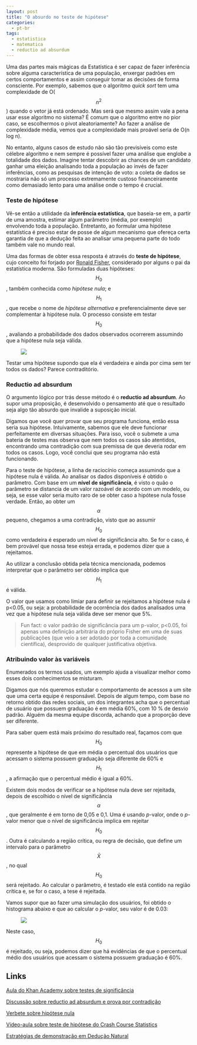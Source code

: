 ```yaml
---
layout: post
title: "O absurdo no teste de hipótese"
categories:
  - pt-br
tags:
  - estatistica
  - matematica
  - reductio ad absurdum
---
```


Uma das partes mais mágicas da Estatística é ser capaz de fazer inferência sobre alguma característica de uma população, enxergar padrões em certos comportamentos e assim conseguir tomar as decisões de forma consciente. Por exemplo, sabemos que o algoritmo *quick sort* tem uma complexidade de O($$n^2$$) quando o vetor já está ordenado. Mas será que mesmo assim vale a pena usar esse algoritmo no sistema? É comum que o algoritmo entre no pior caso, se escolhermos o pivot aleatoriamente?  Ao fazer a análise de complexidade média, vemos que a complexidade mais proável seria de O(n log n).

No entanto, alguns casos de estudo não são tão previsíveis como este célebre algoritmo e nem sempre é possível fazer uma análise que englobe a totalidade dos dados. Imagine tentar descobrir as chances de um candidato ganhar uma eleição analisando toda a população ao invés de fazer inferências, como as pesquisas de intenção de voto: a coleta de dados se mostraria não só um processo extremamente custoso financeiramente como demasiado lento para uma análise onde o tempo é crucial.

### Teste de hipótese

Vê-se então a utilidade da **inferência estatística**, que baseia-se em, a partir de uma amostra, estimar algum parâmetro (média, por exemplo) envolvendo toda a população. Entretanto, ao formular uma hipótese estatística é preciso estar de posse de algum mecanismo que ofereça certa garantia de que a dedução feita ao analisar uma pequena parte do todo também vale no mundo real.

Uma das formas de obter essa resposta é através do **teste de hipótese**, cujo conceito foi forjado por [Ronald Fisher](https://en.wikipedia.org/wiki/Ronald_Fisher), considerado por alguns o pai da estatística moderna. São formuladas duas hipóteses: $$H_0$$, também conhecida como *hipótese nula*; e $$H_1$$, que recebe o nome de *hipótese alternativa* e preferencialmente deve ser complementar à hipótese nula. O processo consiste em testar $$H_0$$, avaliando a probabilidade dos dados observados ocorrerem assumindo que a hipótese nula seja válida.

<figure>
    <a href="https://nymarya.github.io//images/posts/blue_screen.png"><img src="https://nymarya.github.io//images/posts/blue_screen.png"></a>
</figure>

Testar uma hipótese supondo que ela é verdadeira e ainda por cima sem ter todos os dados? Parece contraditório. 

### Reductio ad absurdum

O argumento lógico por trás desse método é o **reductio ad absurdum**. Ao supor uma proposição, é desenvolvido o pensamento até que o resultado seja algo tão absurdo que invalide a suposição inicial.

Digamos que você quer provar que seu programa funciona, então essa seria sua hipótese. Intuivamente, sabemos que ele deve funcionar perfeitamente em diversas situações. Para isso, você o submete a uma bateria de testes mas observa que nem todos os casos são atentidos, encontrando uma contradição com sua premissa de que deveria rodar em todos os casos. Logo, você conclui que seu programa não está funcionando.

Para o teste de hipótese, a linha de raciocínio começa assumindo que a hipótese nula é válida. Ao analisar os dados disponíveis é obtido o parâmetro.  Com base em um **nível de significância**, é visto o quão o parâmetro se distancia de um valor razoável de acordo com um modelo, ou seja, se esse valor seria muito raro de se obter caso a hipótese nula fosse verdade. Então, ao obter um $$\alpha$$ pequeno, chegamos a uma contradição, visto que ao assumir $$H_0$$ como verdadeira é esperado um nível de significância alto. Se for o caso, é bem provável que nossa tese esteja errada, e podemos dizer que a rejeitamos. 

Ao utilizar a conclusão obtida pela técnica mencionada, podemos interpretar que o parâmetro ser obtido implica que $$H_1$$ é válida.

O valor que usamos como limiar para definir se rejeitamos a hipótese nula é p<0.05, ou seja: a probabilidade de ocorrência dos dados analisados uma vez que a hipótese nula seja válida deve ser menor que 5%.

> Fun fact: o valor padrão de significância para um p-valor, p<0.05, foi apenas uma definição arbitrária do próprio Fisher em uma de suas publicações (que veio a ser adotado por toda a comunidade científica), desprovido de qualquer justificativa objetiva.

### Atribuindo valor às variáveis

Enumerados os termos usados, um exemplo ajuda a visualizar melhor como esses dois conhecimentos se misturam.

Digamos que nós queremos estudar o comportamento de acessos a um site que uma certa equipe é responsável. Depois de algum tempo, com base no retorno obtido das redes sociais, um dos integrantes acha que o percentual de usuário que possuem graduação é em média 60%, com 10 % de desvio padrão. Alguém da mesma equipe discorda, achando que a proporção deve ser diferente. 

Para saber quem está mais próximo do resultado real, façamos com que $$H_0$$ represente a hipótese de que em média o percentual dos usuários que acessam o sistema possuem graduação seja diferente de 60% e $$H_1$$, a afirmação que o percentual médio é igual a 60%.

Existem dois modos de verificar se a hipótese nula deve ser rejeitada, depois de escolhido o nível de significância $$\alpha$$, que geralmente é em torno de 0,05 e 0,1. Uma é usando _p_-valor, onde o _p_-valor menor que o nível de significância implica em rejeitar $$H_0$$. Outra é calculando a região crítica, ou regra de decisão, que define um intervalo para o parâmetro $$\bar X$$, no qual $$H_0$$ será rejeitado. Ao calcular o parâmetro, é testado ele está contido na região crítica e, se for o caso, a tese é rejeitada.

Vamos supor que ao fazer uma simulação dos usuários, foi obtido o histograma abaixo e que ao calcular o _p_-valor, seu valor é de 0.03:

<figure>
 <a href="https://nymarya.github.io//images/posts/simulation_site_access.png"><img src="https://nymarya.github.io//images/posts/simulation_site_access.png"></a>
</figure>

Neste caso, $$H_0$$ é rejeitado, ou seja, podemos dizer que há evidências de que o percentual médio dos usuários que acessam o sistema possuem graduação é 60%.

## Links

[Aula do Khan Academy sobre testes de significância](https://www.khanacademy.org/math/ap-statistics/tests-significance-ap/idea-significance-tests)

[Discussão sobre reductio ad absurdum e prova por contradição](https://philosophy.stackexchange.com/questions/561/what-is-the-difference-between-reductio-ad-absurdum-and-proof-by-contradiction)

[Verbete sobre hipótese nula](https://en.wikipedia.org/wiki/Null_hypothesis#Goals_of_null_hypothesis_tests)

[Vídeo-aula sobre teste de hipótese do Crash Course Statistics](https://www.youtube.com/watch?v=bf3egy7TQ2Q&t=0s&list=PL8dPuuaLjXtNM_Y-bUAhblSAdWRnmBUcr&index=23)

[Estratégias de demonstração em Dedução Natural](https://sites.google.com/site/sequiturquodlibet/courses/laac/dn-lcp/vi?authuser=0)
